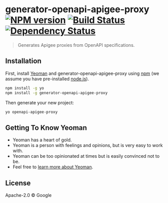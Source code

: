 # generator-openapi-apigee-proxy [![NPM version][npm-image]][npm-url] [![Build Status][travis-image]][travis-url] [![Dependency Status][daviddm-image]][daviddm-url]
> Generates Apigee proxies from OpenAPI specifications.

## Installation

First, install [Yeoman](http://yeoman.io) and generator-openapi-apigee-proxy using [npm](https://www.npmjs.com/) (we assume you have pre-installed [node.js](https://nodejs.org/)).

```bash
npm install -g yo
npm install -g generator-openapi-apigee-proxy
```

Then generate your new project:

```bash
yo openapi-apigee-proxy
```

## Getting To Know Yeoman

 * Yeoman has a heart of gold.
 * Yeoman is a person with feelings and opinions, but is very easy to work with.
 * Yeoman can be too opinionated at times but is easily convinced not to be.
 * Feel free to [learn more about Yeoman](http://yeoman.io/).

## License

Apache-2.0 © Google


[npm-image]: https://badge.fury.io/js/generator-openapi-apigee-proxy.svg
[npm-url]: https://npmjs.org/package/generator-openapi-apigee-proxy
[travis-image]: https://travis-ci.org/cvonsee/generator-openapi-apigee-proxy.svg?branch=master
[travis-url]: https://travis-ci.org/cvonsee/generator-openapi-apigee-proxy
[daviddm-image]: https://david-dm.org/cvonsee/generator-openapi-apigee-proxy.svg?theme=shields.io
[daviddm-url]: https://david-dm.org/cvonsee/generator-openapi-apigee-proxy
